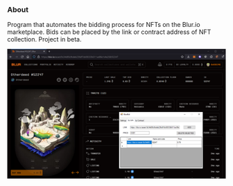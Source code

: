 ### About
Program that automates the bidding process for NFTs on the Blur.io marketplace. Bids can be placed by the link or contract address of NFT collection. Project in beta.

![alt text](https://github.com/JamieNoonan/blur-nft-bot/blob/main/screen.png?raw=true)
